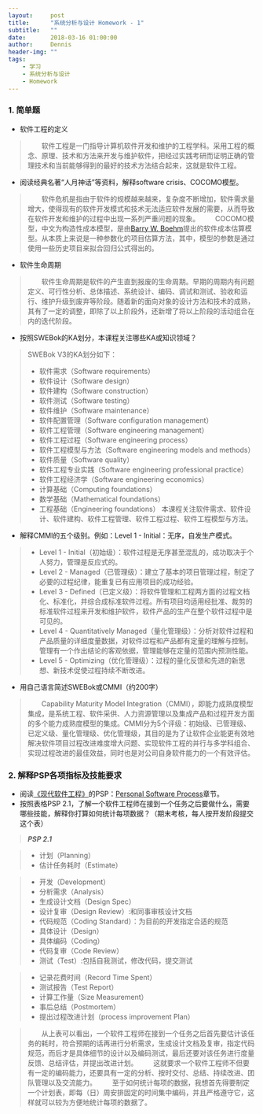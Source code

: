 ```yaml
---
layout:     post
title:      "系统分析与设计 Homework - 1"
subtitle:   ""
date:       2018-03-16 01:00:00
author:     Dennis
header-img: ""
tags:
    - 学习
    - 系统分析与设计
    - Homework
---
```


###  1. 简单题
 - 软件工程的定义
 > 　　软件工程是一门指导计算机软件开发和维护的工程学科。采用工程的概念、原理、技术和方法来开发与维护软件，把经过实践考研而证明正确的管理技术和当前能够得到的最好的技术方法结合起来，这就是软件工程。

 - 阅读经典名著“人月神话”等资料，解释software crisis、COCOMO模型。
 > 　　软件危机是指由于软件的规模越来越来，复杂度不断增加，软件需求量增大，使得现有的软件开发模式和技术无法适应软件发展的需要，从而导致在软件开发和维护的过程中出现一系列严重问题的现象。
 > 　　COCOMO模型，中文为构造性成本模型，是由[Barry W. Boehm](https://en.wikipedia.org/wiki/Barry_Boehm)提出的软件成本估算模型。从本质上来说是一种参数化的项目估算方法，其中，模型的参数是通过使用一些历史项目来拟合回归公式得出的。

 - 软件生命周期
 > 　　软件生命周期是软件的产生直到报废的生命周期。早期的周期内有问题定义、可行性分析、总体描述、系统设计、编码、调试和测试、验收和运行、维护升级到废弃等阶段。随着新的面向对象的设计方法和技术的成熟，其有了一定的调整，即除了以上阶段外，还新增了将以上阶段的活动组合在内的迭代阶段。

 - 按照SWEBok的KA划分，本课程关注哪些KA或知识领域？
 > SWEBok V3的KA划分如下：
 > - 软件需求（Software requirements）
 > - 软件设计（Software design）
 > - 软件建构（Software construction）
 > - 软件测试（Software testing）
 > - 软件维护（Software maintenance）
 > - 软件配置管理（Software configuration management）
 > - 软件工程管理（Software engineering management）
 > - 软件工程过程（Software engineering process）
 > - 软件工程模型与方法（Software engineering models and methods）
 > - 软件质量（Software quality）
 > - 软件工程专业实践（Software engineering professional practice）
 > - 软件工程经济学（Software engineering economics）
 > - 计算基础（Computing foundations）
 > - 数学基础（Mathematical foundations）
 > - 工程基础（Engineering foundations）
 > 本课程关注软件需求、软件设计、软件建构、软件工程管理、软件工程过程、软件工程模型与方法。

 - 解释CMMI的五个级别。例如：Level 1 - Initial：无序，自发生产模式。
 > - Level 1 - Initial（初始级）：软件过程是无序甚至混乱的，成功取决于个人努力，管理是反应式的。
 > - Level 2 - Managed（已管理级）：建立了基本的项目管理过程，制定了必要的过程纪律，能重复已有应用项目的成功经验。
 > - Level 3 - Defined（已定义级）：将软件管理和工程两方面的过程文档化、标准化，并综合成标准软件过程。所有项目均适用经批准、裁剪的标准软件过程来开发和维护软件，软件产品的生产在整个软件过程中是可见的。
 > - Level 4 - Quantitatively Managed（量化管理级）：分析对软件过程和产品质量的详细度量数据，对软件过程和产品都有定量的理解与控制。管理有一个作出结论的客观依据，管理能够在定量的范围内预测性能。
 > - Level 5 - Optimizing（优化管理级）：过程的量化反馈和先进的新思想、新技术促使过程持续不断改进。

 - 用自己语言简述SWEBok或CMMI（约200字）
 > 　　Capability Maturity Model Integration（CMMI），即能力成熟度模型集成，是系统工程、软件采供、人力资源管理以及集成产品和过程开发方面的多个能力成熟度模型的集成。CMMI分为5个评级：初始级、已管理级、已定义级、量化管理级、优化管理级，其目的是为了让软件企业能更有效地解决软件项目过程改进难度增大问题、实现软件工程的并行与多学科组合、实现过程改进的最佳效益，同时也是对公司自身软件能力的一个有效评估。

### 2. 解释PSP各项指标及技能要求
 - 阅读[《现代软件工程》](http://www.cnblogs.com/xinz/archive/2011/11/27/2265425.html)的PSP：[Personal Software Process](http://www.cnblogs.com/xinz/archive/2011/10/22/2220872.html)章节。
 - 按照表格PSP 2.1，了解一个软件工程师在接到一个任务之后要做什么，需要哪些技能，解释你打算如何统计每项数据？（期末考核，每人按开发阶段提交这个表）

>  ***PSP 2.1***

> - 计划（Planning）
>  - 估计任务耗时（Estimate）

> - 开发（Development）
>  - 分析需求（Analysis）
>  - 生成设计文档（Design Spec）
>  - 设计复审（Design Review）:和同事审核设计文档
>  - 代码规范（Coding Standard）：为目前的开发指定合适的规范
>  - 具体设计（Design）
>  - 具体编码（Coding）
>  - 代码复审（Code Review）
>  - 测试（Test）:包括自我测试，修改代码，提交测试

> - 记录花费时间（Record Time Spent）
> - 测试报告（Test Report）
> - 计算工作量（Size Measurement）
> - 事后总结（Postmortem）
> - 提出过程改进计划（process improvement Plan）      

> 　　从上表可以看出，一个软件工程师在接到一个任务之后首先要估计该任务的耗时，符合预期的话再进行分析需求，生成设计文档及复审，指定代码规范，而后才是具体细节的设计以及编码测试，最后还要对该任务进行度量反馈、总结评估，并提出改进计划。
> 　　这就要求一个软件工程师不但要有一定的编码能力，还要具有一定的分析、按时交付、总结、持续改进、团队管理以及交流能力。
> 　　至于如何统计每项的数据，我想首先得要制定一个计划表，即每（日）周安排固定的时间集中编码，并且严格遵守它，这样就可以较为方便地统计每项的数据了。
